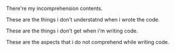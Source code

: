 There're my incomprehension contents.

These are the things i don't understatnd when i wrote the code.

These are the things i don't get when i'm writing code.

These are the aspects that i do not comprehend while writing code.
